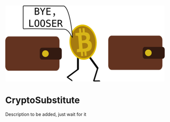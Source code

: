 <p align="center">
  <img src="logo.png" width=512>  
</p>

 # CryptoSubstitute
 
 Description to be added, just wait for it
